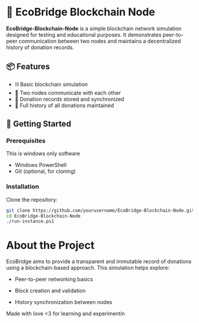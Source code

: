 # 🌱 EcoBridge Blockchain Node

**EcoBridge-Blockchain-Node** is a simple blockchain network simulation designed for testing and educational purposes. It demonstrates peer-to-peer communication between two nodes and maintains a decentralized history of donation records.

## 📦 Features

- ⛓️ Basic blockchain simulation
- 🔁 Two nodes communicate with each other
- 📜 Donation records stored and synchronized
- 🧾 Full history of all donations maintained

## 🚀 Getting Started

### Prerequisites

This is windows only software

- Windows PowerShell
- Git (optional, for cloning)

### Installation

Clone the repository:

```bash
git clone https://github.com/yourusername/EcoBridge-Blockchain-Node.git
cd EcoBridge-Blockchain-Node
./run-instance.ps1
```

# About the Project

EcoBridge aims to provide a transparent and immutable record of donations using a blockchain-based approach. This simulation helps explore:

- Peer-to-peer networking basics

- Block creation and validation

- History synchronization between nodes

Made with love <3 for learning and experimentin
